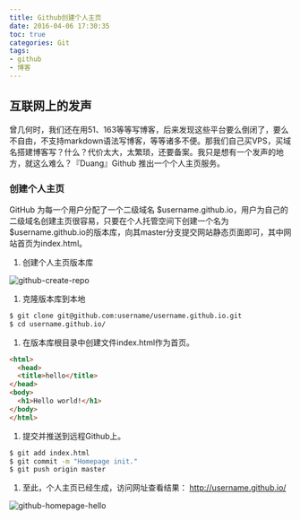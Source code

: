 ```yaml
---
title: Github创建个人主页
date: 2016-04-06 17:30:35
toc: true
categories: Git
tags: 
- github
- 博客
---
```


## 互联网上的发声

曾几何时，我们还在用51、163等等写博客，后来发现这些平台要么倒闭了，要么不自由，不支持markdown语法写博客，等等诸多不便。那我们自己买VPS，买域名搭建博客写？什么？代价太大，太繁琐，还要备案。我只是想有一个发声的地方，就这么难么？『Duang』Github 推出一个个人主页服务。

### 创建个人主页

GitHub 为每一个用户分配了一个二级域名 $username.github.io，用户为自己的二级域名创建主页很容易，只要在个人托管空间下创建一个名为 $username.github.io的版本库，向其master分支提交网站静态页面即可，其中网站首页为index.html。

1. 创建个人主页版本库

  ![github-create-repo](http://7xsk2b.com2.z0.glb.clouddn.com/image/github-create-repo.png)

1. 克隆版本库到本地

  ``` bash
  $ git clone git@github.com:username/username.github.io.git
  $ cd username.github.io/
  ```
1. 在版本库根目录中创建文件index.html作为首页。

  ``` html
  <html>
    <head>
    <title>hello</title>
  </head>
  <body>
    <h1>Hello world!</h1>
  </body>
  </html>
  ```

1. 提交并推送到远程Github上。

  ``` bash
  $ git add index.html
  $ git commit -m "Homepage init."
  $ git push origin master
  ```

1. 至此，个人主页已经生成，访问网址查看结果： http://username.github.io/

  ![github-homepage-hello](http://7xsk2b.com2.z0.glb.clouddn.com/image/github-homepage-hello.png)
